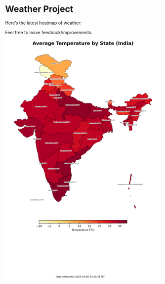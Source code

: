 # Weather Project

Here’s the latest heatmap of weather:

Feel free to leave feedback/improvements.

![India Heatmap](docs/assets/india_heatmap.png?v=E374C9)
